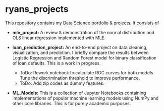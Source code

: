 ryans_projects
==============

This repository contains my Data Science portfolio & projects. It consists of 
  * **mle_project:** A review & demonstration of the normal distribution and OLS linear regression implemented with MLE.
  
  * **loan_prediction_project:** An end-to-end project on data cleaning, visualization, and prediction. I briefly compare the results between Logistic Regression and Random Forest model for binary classification of loan defaults. This is a work in progress.
    * ToDo: Rework notebook to calculate ROC curves for both models. Tune the discrimination threshold to improve performance.
    * ToDo: Add zip codes as dummy features.
  
  * **ML_Models:** This is a collection of Jupyter Notebooks containing implementations of popular machine learning
  models using NumPy and other core libraries. This is for purely academic purposes.